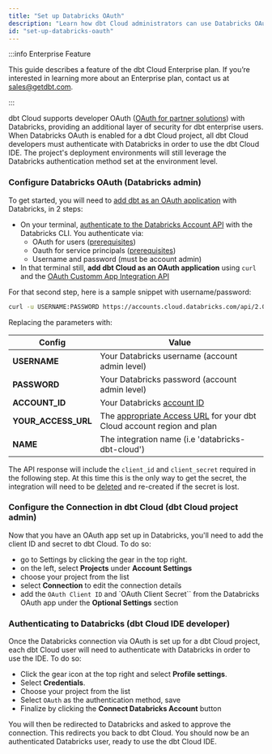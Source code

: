 ```yaml
---
title: "Set up Databricks OAuth"
description: "Learn how dbt Cloud administrators can use Databricks OAuth to control access in a dbt Cloud account."
id: "set-up-databricks-oauth"
---
```


:::info Enterprise Feature

This guide describes a feature of the dbt Cloud Enterprise plan. If you’re interested in learning more about an Enterprise plan, contact us at sales@getdbt.com.

:::

dbt Cloud supports developer OAuth ([OAuth for partner solutions](https://docs.databricks.com/en/integrations/manage-oauth.html)) with Databricks, providing an additional layer of security for dbt enterprise users. When Databricks OAuth is enabled for a dbt Cloud project, all dbt Cloud developers must authenticate with Databricks in order to use the dbt Cloud IDE. The project's deployment environments will still leverage the Databricks authentication method set at the environment level.


### Configure Databricks OAuth (Databricks admin)

To get started, you will need to [add dbt as an OAuth application](https://docs.databricks.com/en/integrations/configure-oauth-dbt.html) with Databricks, in 2 steps:

- On your terminal, [authenticate to the Databricks Account API](https://docs.databricks.com/en/integrations/configure-oauth-dbt.html#authenticate-to-the-account-api) with the Databricks CLI. You authenticate via:
  - OAuth for users ([prerequisites](https://docs.databricks.com/en/dev-tools/auth.html#oauth-u2m-auth))
  - Oauth for service principals ([prerequisites](https://docs.databricks.com/en/dev-tools/auth.html#oauth-m2m-auth))
  - Username and password (must be account admin)
- In that terminal still, **add dbt Cloud as an OAuth application** using `curl` and the [OAuth Customm App Integration API](https://docs.databricks.com/api/account/customappintegration/create)

For that second step, here is a sample snippet with username/password:

```BASH
curl -u USERNAME:PASSWORD https://accounts.cloud.databricks.com/api/2.0/accounts/ACCOUNT_ID/oauth2/custom-app-integrations -d '{"redirect_urls": ["https://YOUR_ACCESS_URL/callback", "https://YOUR_ACCESS_URL/complete/databricks"], "confidential": true, "name": "NAME", "scopes": ["sql", "offline_access"]}'
```

Replacing the parameters with:

| Config | Value |
| ------ | ----- |
| **USERNAME** | Your Databricks username (account admin level) |
| **PASSWORD** | Your Databricks password (account admin level) |
| **ACCOUNT_ID** | Your Databricks [account ID](https://docs.databricks.com/en/administration-guide/account-settings/index.html#locate-your-account-id) |
| **YOUR_ACCESS_URL** | The [appropriate Access URL](/docs/cloud/about-cloud/regions-ip-addresses) for your dbt Cloud account region and plan |
| **NAME** | The integration name (i.e 'databricks-dbt-cloud')

The API response will include the `client_id` and `client_secret` required in the following step. At this time this is the only way to get the secret, the integration will need to be [deleted](https://docs.databricks.com/api/account/customappintegration/delete) and re-created if the secret is lost.


### Configure the Connection in dbt Cloud (dbt Cloud project admin)

Now that you have an OAuth app set up in Databricks, you'll need to add the client ID and secret to dbt Cloud. To do so:
 - go to Settings by clicking the gear in the top right.
 - on the left, select **Projects** under **Account Settings**
 - choose your project from the list
 - select **Connection** to edit the connection details
 - add the `OAuth Client ID` and `OAuth Client Secret`` from the Databricks OAuth app under the **Optional Settings** section

<Lightbox src="/img/docs/dbt-cloud/using-dbt-cloud/dbt-cloud-enterprise/DBX-auth/dbt-databricks-oauth.png" title="Adding Databricks OAuth application client ID and secret to dbt Cloud" />

### Authenticating to Databricks (dbt Cloud IDE developer)

Once the Databricks connection via OAuth is set up for a dbt Cloud project, each dbt Cloud user will need to authenticate with Databricks in order to use the IDE. To do so:

- Click the gear icon at the top right and select **Profile settings**.
- Select **Credentials**.
- Choose your project from the list
- Select `OAuth` as the authentication method, save
- Finalize by clicking the **Connect Databricks Account** button

<Lightbox src="/img/docs/dbt-cloud/using-dbt-cloud/dbt-cloud-enterprise/DBX-auth/dbt-databricks-oauth-user.png" title="Connecting to Databricks from an IDE user profile" />

You will then be redirected to Databricks and asked to approve the connection. This redirects you back to dbt Cloud. You should now be an authenticated Databricks user, ready to use the dbt Cloud IDE.
